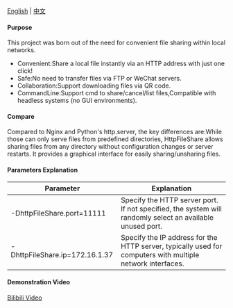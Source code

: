 [English](README.md) | [中文](README_zh.md)

#### Purpose

This project was born out of the need for convenient file sharing within local networks.

* Convenient:Share a local file instantly via an HTTP address with just one click!
* Safe:No need to transfer files via FTP or WeChat servers.
* Collaboration:Support downloading files via QR code.
* CommandLine:Support cmd to share/cancel/list files,Compatible with headless systems (no GUI environments).

#### Compare

Compared to Nginx and Python's http.server, the key differences are:While those can only serve files from predefined directories, HttpFileShare allows sharing files from any directory without configuration changes or server restarts.
It provides a graphical interface for easily sharing/unsharing files.

#### Parameters Explanation

| Parameter                  | Explanation                                                                                               |
|----------------------------|-----------------------------------------------------------------------------------------------------------|
| -DhttpFileShare.port=11111 | Specify the HTTP server port. If not specified, the system will randomly select an available unused port. |
| -DhttpFileShare.ip=172.16.1.37 | Specify the IP address for the HTTP server, typically used for computers with multiple network interfaces.|

#### Demonstration Video

[Bilibili Video](https://www.bilibili.com/video/BV1XHTezDEDC/)